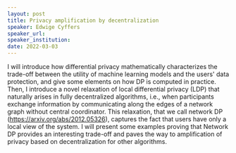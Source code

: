 ```yaml
---
layout: post
title: Privacy amplification by decentralization
speaker: Edwige Cyffers
speaker_url:
speaker_institution:
date: 2022-03-03
---
```


I will introduce how differential privacy mathematically characterizes the trade-off between the utility of machine learning models and the users' data protection, and give some elements on how DP is computed in practice. Then, I introduce a novel relaxation of local differential privacy (LDP) that naturally arises in fully decentralized algorithms, i.e., when participants exchange information by communicating along the edges of a network graph without central coordinator. This relaxation, that we call network DP (https://arxiv.org/abs/2012.05326), captures the fact that users have only a local view of the system. I will present some examples proving that Network DP provides an interesting trade-off and paves the way to amplification of privacy based on decentralization for other algorithms.
